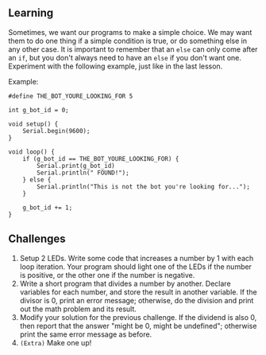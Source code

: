 ## Learning
Sometimes, we want our programs to make a simple choice. We may want them to
do one thing if a simple condition is true, or do something else in any other
case. It is important to remember that an `else` can only come after an `if`,
but you don't always need to have an `else` if you don't want one. Experiment
with the following example, just like in the last lesson.

Example:
```
#define THE_BOT_YOURE_LOOKING_FOR 5

int g_bot_id = 0;

void setup() {
    Serial.begin(9600);
}

void loop() {
    if (g_bot_id == THE_BOT_YOURE_LOOKING_FOR) {
        Serial.print(g_bot_id)
        Serial.println(" FOUND!");
    } else {
        Serial.println("This is not the bot you're looking for...");
    }

    g_bot_id += 1;
}
```

## Challenges
1. Setup 2 LEDs. Write some code that increases a number by 1 with each
   loop iteration. Your program should light one of the LEDs if the number is
   positive, or the other one if the number is negative.
2. Write a short program that divides a number by another. Declare variables
   for each number, and store the result in another variable. If the divisor
   is 0, print an error message; otherwise, do the division and print out the
   math problem and its result.
3. Modify your solution for the previous challenge. If the dividend is also
   0, then report that the answer "might be 0, might be undefined"; otherwise
   print the same error message as before.
4. `(Extra)` Make one up!
